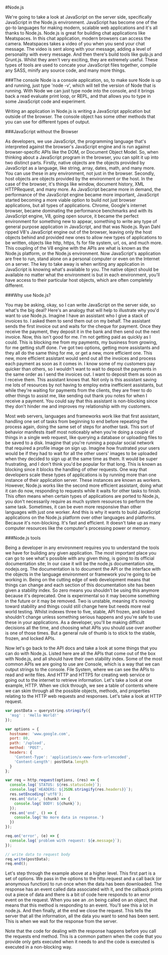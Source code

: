 #Node.js

We're going to take a look at JavaScript on the server side, specifically JavaScript in the Node.js environment. JavaScript has become one of the go-to languages for making modern, scalable web applications and it's all thanks to Node.js. Node.js is great for building chat applications like Meatspaces. In this chat application, modern browsers can access the camera. Meatspaces takes a video of you when you send your chat message. The video is sent along with your message, adding a level of personality with every message.  And then there's build tools like gulp.js and Grunt.js. Whilst they aren't very exciting, they are extremely useful. These types of tools are used to concate your JavaScript files together, compile any SASS, minify any source code, and many more things.


###The console
Node is a console application, so, to make sure Node is up and running, just type 'node -v', which will tell the version of Node that is running. With Node we can just type node into the console, and it brings back a read evaluate print loop, or REPL, and that allows you to type in some JavaScript code and experiment.

Writing an application in Node.js is writing a JavaScript application but outside of the browser. The console object has some other methods that you can use for different types of output.

###JavaScript without the Browser

As developers, we use JavaScript, the programming language that's interpreted against the browser's JavaScript engine and is run against browser-specific APIs like the DOM, or Document Object Model. So, when thinking about a JavaScript program in the browser, you can split it up into two distinct parts. Firstly, native objects are the objects provided by JavaScript as a language, like string, array, dates, math, and many more. You can use these in any environment, not just in the browser. Secondly, host objects are objects provided by the environment or the host. In the case of the browser, it's things like window, document history, XML HTTPRequest, and many more. As JavaScript became more in demand, the performance of the JavaScript engine became more important, JavaScript started becoming a more viable option to build not just browser applications, but all types of applications. Chrome, Google's internet browser, became dominating the performance benchmarks and with its JavaScript engine, V8, going open source, it became the perfect environment for something new to appear, something to write any type of general purpose application in JavaScript, and that was Node.js. Ryan Dahl ripped V8's JavaScript engine out of the browser, leaving only the host objects behind and provided new ones to allow new types of applications to be written, objects like http, https, fs for file system, url, os, and much more. This coupling of the V8 engine with the APIs are what is known as the Node.js platform, or the Node.js environment. Now JavaScript's application are free to run, stand alone on a personal computer or even on the Internet on a server. The key to take away is when writing any application in JavaScript is knowing what's available to you. The native object should be available no matter what the environment is but in each environment, you'll have access to their particular host objects, which are often completely different.

###Why use Node.js?

You may be asking, okay, so I can write JavaScript on the server side, so what's the big deal? Here's an analogy that will help to illustrate why you'd want to use Node.js. Imagine I have an assistant who I give a stack of invoices to. I asked them to send them out on my behalf. The assistant sends the first invoice out and waits for the cheque for payment. Once they receive the payment, they deposit it in the bank and then send out the next invoice. Now, this isn't good for me. I'm not getting paid as quickly as I could. This is blocking me from my payments, my business from growing, for me getting stuff done. I've got two options, getting more assistants and they all do the same thing for me, or get a new, more efficient one. This new, more efficient assistant would send out all the invoices and process each payment as soon as it comes in. I know some of my customers pay quicker than others, so I wouldn't want to wait to deposit the payments in the same order as I send the invoices out. I want to deposit them as soon as I receive them. This assistant knows that. Not only is this assistant saving me lots of resources by not having to employ extra inefficient assistants, but while they're waiting for payments from the clients, they are freer to do other things to assist me, like sending out thank you notes for when I receive a payment. You could say that this assistant is non-blocking since they don't hinder me and improves my relationship with my customers.

Most web servers, languages and frameworks work like that first assistant, handling one set of tasks from beginning to end before repeating the process again, doing the same set of steps for another task. This sort of behavior manifests itself most noticeably when you're doing a couple of things in a single web request, like querying a database or uploading files to be saved to a disk. Imagine that you're running a popular social network that required a profile image on sign up. Imagine how frustrated your users would be if they had to wait for all the other users' images to be uploaded when they decided to sign up at the same time as them. It would be super frustrating, and I don't think you'd be popular for that long. This is known as blocking since it blocks the handling of other requests. One way that developers scale these types of applications is by running more than one instance of their application server. These instances are known as workers. However, Node.js works like the second more efficient assistant, doing what it can do now, responding to requests while it waits for other tasks to finish. This often means when certain types of applications are ported to Node.js, you don't necessarily require as much system resources to perform the same task. Sometimes, it can be even more responsive than other languages with just one worker. And this is why it wants to build JavaScript applications on the Node.js platform over other languages and platforms. Because it's non-blocking. It's fast and efficient. It doesn't take up as many computer resources like the computer's processing power or memory.

###Node.js tools

Being a developer in any environment requires you to understand the tools we have for building any given application. The most important place you can go to see what's possible with any given thing, is going to its official documentation site; In our case it will be the node.js documentation site, nodejs.org. The documentation is to document the API or the interface with the objects in the language environment or framework you're going to be working in. Being on the cutting edge of web development means that things can change and each section of this documentation site has been given a stability index. So zero means you shouldn't be using this anymore because it's deprecated. One is experimental so it may become something in the future or it may be removed. Two is unstable, meaning it's moving toward stability and things could still change here but needs more real world testing. Whilst indexes three to five, stable, API frozen, and locked shouldn't change unless something serious happens and you're safe to use these in your applications. As a developer, you'll be making difficult decisions all the time, and choosing what APIs you should use over another is one of those times. But a general rule of thumb is to stick to the stable, frozen, and locked APIs.

Now let's go back to the API docs and take a look at some things that you can do with Node.js. Listed here are all the APIs that come out of the box with Node.js, and all should have their own stability index. Some of the most common APIs we are going to use are Console, which is a way that we can output strings to the console. File System, where we can see the APIs to read and write files. And HTTP and HTTPS for creating web service or going out to the internet to retrieve information. Let's take a look at one example, HTTP. When we click through, we see a table of contents where we can skim through all the possible objects, methods, and properties relating to the HTTP web requests and responses. Let's take a look at HTTP request.

```js
var postData = querystring.stringify({
  'msg' : 'Hello World!'
});

var options = {
  hostname: 'www.google.com',
  port: 80,
  path: '/upload',
  method: 'POST',
  headers: {
    'Content-Type': 'application/x-www-form-urlencoded',
    'Content-Length': postData.length
  }
};

var req = http.request(options, (res) => {
  console.log(`STATUS: ${res.statusCode}`);
  console.log(`HEADERS: ${JSON.stringify(res.headers)}`);
  res.setEncoding('utf8');
  res.on('data', (chunk) => {
    console.log(`BODY: ${chunk}`);
  });
  res.on('end', () => {
    console.log('No more data in response.')
  })
});

req.on('error', (e) => {
  console.log(`problem with request: ${e.message}`);
});

// write data to request body
req.write(postData);
req.end();
```

Let's step through the example above at a higher level. This first part is a set of options. We pass in the options to the http.request and a call back (or anonymous function) to run once when the data has been downloaded. The response has an event called data associated with it, and the callback prints out a piece of data and there is a bit of code here responds to an error event on the request. When you see an .on being called on an object, that means that this method is responding to an event. You'll see this a lot in node.js. And then finally, at the end  we close the request. This tells the server that all the information, all the data you want to send has been sent. This is when we wait for the response from the server.

Note that the code for dealing with the response happens before you call the requests end method. This is a common pattern when the code that you provide only gets executed when it needs to and the code is executed is executed in a non-blocking way.
